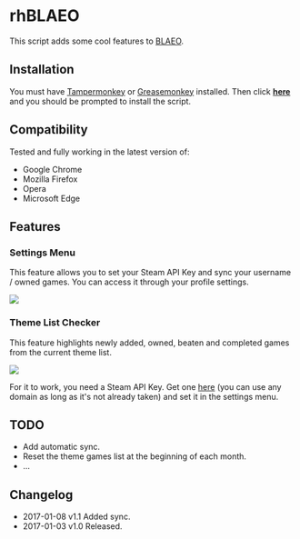 # rhBLAEO

This script adds some cool features to [BLAEO](https://backlog-deepness.rhcloud.com/).

## Installation

You must have [Tampermonkey](https://tampermonkey.net/) or [Greasemonkey](http://www.greasespot.net/) installed. Then click [**here**](https://github.com/revilheart/Scripts/raw/master/rhBLAEO/rhBLAEO.user.js) and you should be prompted to install the script.

## Compatibility

Tested and fully working in the latest version of:

* Google Chrome
* Mozilla Firefox
* Opera
* Microsoft Edge

## Features

### Settings Menu

This feature allows you to set your Steam API Key and sync your username / owned games. You can access it through your profile settings.

![](http://i.imgur.com/YM82G29.png)

### Theme List Checker

This feature highlights newly added, owned, beaten and completed games from the current theme list.

![](http://i.imgur.com/Hhrm64W.png)

For it to work, you need a Steam API Key. Get one [here](https://steamcommunity.com/dev/apikey) (you can use any domain as long as it's not already taken) and set it in the settings menu.

## TODO

* Add automatic sync.
* Reset the theme games list at the beginning of each month.
* ...

## Changelog

* 2017-01-08 v1.1 Added sync.
* 2017-01-03 v1.0 Released.
